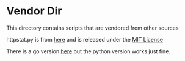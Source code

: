# Vendor Dir
This directory contains scripts that are vendored from other sources

httpstat.py is from [here](https://github.com/reorx/httpstat) and is released under
the [MIT License](https://github.com/reorx/httpstat/blob/master/LICENSE)

There is a go version [here](https://github.com/davecheney/httpstat) but the python version works just fine.


